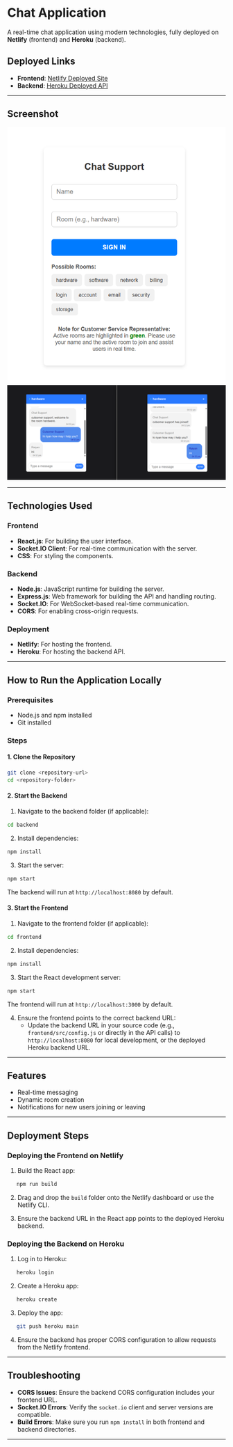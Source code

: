 # Chat Application

A real-time chat application using modern technologies, fully deployed on **Netlify** (frontend) and **Heroku** (backend).

## Deployed Links

- **Frontend**: <a href="https://unsp-chat-app.netlify.app/" target="_blank" rel="noopener noreferrer">Netlify Deployed Site</a>
- **Backend**: <a href="https://react-chat-app-d13acb806081.herokuapp.com" target="_blank" rel="noopener noreferrer">Heroku Deployed API</a>

---

## Screenshot

![Login Page](./frontend/src/assets/screenshots/login-page.png)
![Live Chatting Page](./frontend/src/assets/screenshots/live-chatting-page.png)

---

## Technologies Used

### Frontend
- **React.js**: For building the user interface.
- **Socket.IO Client**: For real-time communication with the server.
- **CSS**: For styling the components.

### Backend
- **Node.js**: JavaScript runtime for building the server.
- **Express.js**: Web framework for building the API and handling routing.
- **Socket.IO**: For WebSocket-based real-time communication.
- **CORS**: For enabling cross-origin requests.

### Deployment
- **Netlify**: For hosting the frontend.
- **Heroku**: For hosting the backend API.

---

## How to Run the Application Locally

### Prerequisites
- Node.js and npm installed
- Git installed

### Steps

#### 1. Clone the Repository
```bash
git clone <repository-url>
cd <repository-folder>
```
#### 2. Start the Backend

1. Navigate to the backend folder (if applicable):
```bash
cd backend
```
2. Install dependencies:
```bash
npm install
```
3. Start the server:
```bash
npm start
```
The backend will run at `http://localhost:8080` by default.

#### 3. Start the Frontend

1. Navigate to the frontend folder (if applicable):
```bash
cd frontend
```
2. Install dependencies:
```bash
npm install
```
3. Start the React development server:
```bash
npm start
```
The frontend will run at `http://localhost:3000` by default.

4. Ensure the frontend points to the correct backend URL:
   - Update the backend URL in your source code (e.g., `frontend/src/config.js` or directly in the API calls) to `http://localhost:8080` for local development, or the deployed Heroku backend URL.

---

## Features

- Real-time messaging
- Dynamic room creation
- Notifications for new users joining or leaving

---

## Deployment Steps

### Deploying the Frontend on Netlify
1. Build the React app:
```bash
   npm run build
```
   
2. Drag and drop the `build` folder onto the Netlify dashboard or use the Netlify CLI.

3. Ensure the backend URL in the React app points to the deployed Heroku backend.

### Deploying the Backend on Heroku
1. Log in to Heroku:
```bash
   heroku login
```
   
2. Create a Heroku app:
```bash
   heroku create
```
   
3. Deploy the app:
```bash
   git push heroku main
```
   
4. Ensure the backend has proper CORS configuration to allow requests from the Netlify frontend.

---

## Troubleshooting

- **CORS Issues**: Ensure the backend CORS configuration includes your frontend URL.  
- **Socket.IO Errors**: Verify the `socket.io` client and server versions are compatible.  
- **Build Errors**: Make sure you run `npm install` in both frontend and backend directories.  

---
